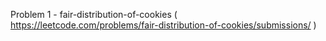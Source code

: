 Problem 1 - fair-distribution-of-cookies ( https://leetcode.com/problems/fair-distribution-of-cookies/submissions/ )